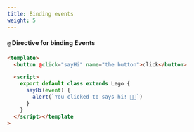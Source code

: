 ```yaml
---
title: Binding events
weight: 5
---
```


#### `@` Directive for binding Events

```html
<template>
  <button @click="sayHi" name="the button">click</button>

  <script>
    export default class extends Lego {
      sayHi(event) {
        alert(`You clicked to says hi! 👋🏼`)
      }
    }
  </script></template
>
```
